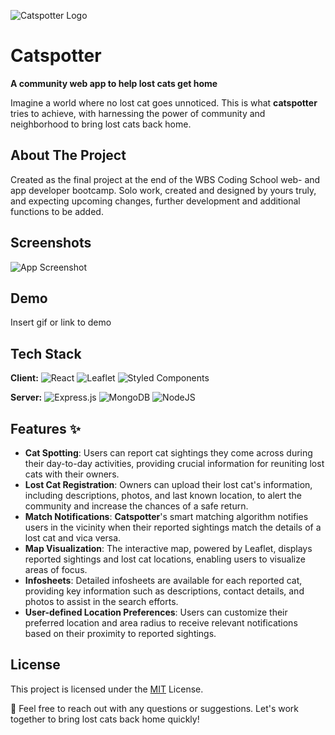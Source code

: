 
![Catspotter Logo](https://res.cloudinary.com/dgum1eu6e/image/upload/v1688899573/catspotter-assets/catspotter_logo_dark_mur6nz.png)


# Catspotter 
**A community web app to help lost cats get home**

Imagine a world where no lost cat goes unnoticed. This is what **catspotter** tries to achieve, with harnessing the power of community and neighborhood to bring lost cats back home.


## About The Project
Created as the final project at the end of the WBS Coding School web- and app developer bootcamp. Solo work, created and designed by yours truly, and expecting upcoming changes, further development and additional functions to be added.
## Screenshots

![App Screenshot](https://via.placeholder.com/468x300?text=App+Screenshot+Here)


## Demo

Insert gif or link to demo


## Tech Stack

**Client:** ![React](https://img.shields.io/badge/react-%2320232a.svg?style=for-the-badge&logo=react&logoColor=%2361DAFB) ![Leaflet](https://img.shields.io/badge/Leaflet-white?style=for-the-badge&color=B3DF5F&logoColor=white&logo=leaflet) ![Styled Components](https://img.shields.io/badge/styled--components-DB7093?style=for-the-badge&logo=styled-components&logoColor=white)

**Server:** ![Express.js](https://img.shields.io/badge/express.js-%23404d59.svg?style=for-the-badge&logo=express&logoColor=%2361DAFB)
![MongoDB](https://img.shields.io/badge/MongoDB-%234ea94b.svg?style=for-the-badge&logo=mongodb&logoColor=white)
![NodeJS](https://img.shields.io/badge/node.js-6DA55F?style=for-the-badge&logo=node.js&logoColor=white)

## Features ✨

- **Cat Spotting**: Users can report cat sightings they come across during their day-to-day activities, providing crucial information for reuniting lost cats with their owners.
- **Lost Cat Registration**: Owners can upload their lost cat's information, including descriptions, photos, and last known location, to alert the community and increase the chances of a safe return.
- **Match Notifications**: **Catspotter**'s smart matching algorithm notifies users in the vicinity when their reported sightings match the details of a lost cat and vica versa.
- **Map Visualization**: The interactive map, powered by Leaflet, displays reported sightings and lost cat locations, enabling users to visualize areas of focus.
- **Infosheets**: Detailed infosheets are available for each reported cat, providing key information such as descriptions, contact details, and photos to assist in the search efforts.
- **User-defined Location Preferences**: Users can customize their preferred location and area radius to receive relevant notifications based on their proximity to reported sightings.


## License

This project is licensed under the [MIT](https://choosealicense.com/licenses/mit/) License.

👋 Feel free to reach out with any questions or suggestions. Let's work together to bring lost cats back home quickly!

